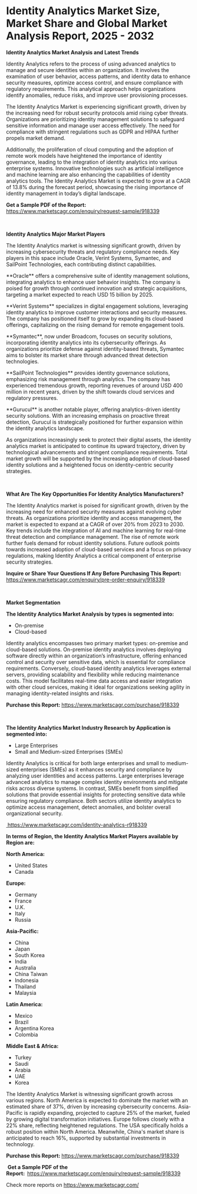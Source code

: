 <p><h1>Identity Analytics Market Size, Market Share and Global Market Analysis Report, 2025 - 2032</h1></p><p><strong>Identity Analytics Market Analysis and Latest Trends</strong></p>
<p><p>Identity Analytics refers to the process of using advanced analytics to manage and secure identities within an organization. It involves the examination of user behavior, access patterns, and identity data to enhance security measures, optimize access control, and ensure compliance with regulatory requirements. This analytical approach helps organizations identify anomalies, reduce risks, and improve user provisioning processes.</p><p>The Identity Analytics Market is experiencing significant growth, driven by the increasing need for robust security protocols amid rising cyber threats. Organizations are prioritizing identity management solutions to safeguard sensitive information and manage user access effectively. The need for compliance with stringent regulations such as GDPR and HIPAA further propels market demand.</p><p>Additionally, the proliferation of cloud computing and the adoption of remote work models have heightened the importance of identity governance, leading to the integration of identity analytics into various enterprise systems. Innovative technologies such as artificial intelligence and machine learning are also enhancing the capabilities of identity analytics tools. The Identity Analytics Market is expected to grow at a CAGR of 13.8% during the forecast period, showcasing the rising importance of identity management in today’s digital landscape.</p></p>
<p><strong>Get a Sample PDF of the Report:&nbsp;</strong> <a href="https://www.marketscagr.com/enquiry/request-sample/918339?utm_campaign=1889&utm_medium=2&utm_source=Github&utm_content=ia&utm_term=07032025&utm_id=identity-analytics">https://www.marketscagr.com/enquiry/request-sample/918339</a></p>
<p>&nbsp;</p>
<p><strong>Identity Analytics Major Market Players</strong></p>
<p><p>The Identity Analytics market is witnessing significant growth, driven by increasing cybersecurity threats and regulatory compliance needs. Key players in this space include Oracle, Verint Systems, Symantec, and SailPoint Technologies, each contributing distinct capabilities.</p><p>**Oracle** offers a comprehensive suite of identity management solutions, integrating analytics to enhance user behavior insights. The company is poised for growth through continued innovation and strategic acquisitions, targeting a market expected to reach USD 15 billion by 2025.</p><p>**Verint Systems** specializes in digital engagement solutions, leveraging identity analytics to improve customer interactions and security measures. The company has positioned itself to grow by expanding its cloud-based offerings, capitalizing on the rising demand for remote engagement tools.</p><p>**Symantec**, now under Broadcom, focuses on security solutions, incorporating identity analytics into its cybersecurity offerings. As organizations prioritize defense against identity-based threats, Symantec aims to bolster its market share through advanced threat detection technologies.</p><p>**SailPoint Technologies** provides identity governance solutions, emphasizing risk management through analytics. The company has experienced tremendous growth, reporting revenues of around USD 400 million in recent years, driven by the shift towards cloud services and regulatory pressures.</p><p>**Gurucul** is another notable player, offering analytics-driven identity security solutions. With an increasing emphasis on proactive threat detection, Gurucul is strategically positioned for further expansion within the identity analytics landscape.</p><p>As organizations increasingly seek to protect their digital assets, the identity analytics market is anticipated to continue its upward trajectory, driven by technological advancements and stringent compliance requirements. Total market growth will be supported by the increasing adoption of cloud-based identity solutions and a heightened focus on identity-centric security strategies.</p></p>
<p>&nbsp;</p>
<p><strong>What Are The Key Opportunities For Identity Analytics Manufacturers?</strong></p>
<p><p>The Identity Analytics market is poised for significant growth, driven by the increasing need for enhanced security measures against evolving cyber threats. As organizations prioritize identity and access management, the market is expected to expand at a CAGR of over 20% from 2023 to 2030. Key trends include the integration of AI and machine learning for real-time threat detection and compliance management. The rise of remote work further fuels demand for robust identity solutions. Future outlook points towards increased adoption of cloud-based services and a focus on privacy regulations, making Identity Analytics a critical component of enterprise security strategies.</p></p>
<p><strong>Inquire or Share Your Questions If Any Before Purchasing This Report:</strong> <a href="https://www.marketscagr.com/enquiry/pre-order-enquiry/918339?utm_campaign=1889&utm_medium=2&utm_source=Github&utm_content=ia&utm_term=07032025&utm_id=identity-analytics">https://www.marketscagr.com/enquiry/pre-order-enquiry/918339</a></p>
<p>&nbsp;</p>
<p><strong>Market Segmentation</strong></p>
<p><strong>The Identity Analytics Market Analysis by types is segmented into:</strong></p>
<p><ul><li>On-premise</li><li>Cloud-based</li></ul></p>
<p><p>Identity analytics encompasses two primary market types: on-premise and cloud-based solutions. On-premise identity analytics involves deploying software directly within an organization’s infrastructure, offering enhanced control and security over sensitive data, which is essential for compliance requirements. Conversely, cloud-based identity analytics leverages external servers, providing scalability and flexibility while reducing maintenance costs. This model facilitates real-time data access and easier integration with other cloud services, making it ideal for organizations seeking agility in managing identity-related insights and risks.</p></p>
<p><strong>Purchase this Report:&nbsp;</strong><a href="https://www.marketscagr.com/purchase/918339?utm_campaign=1889&utm_medium=2&utm_source=Github&utm_content=ia&utm_term=07032025&utm_id=identity-analytics">https://www.marketscagr.com/purchase/918339</a></p>
<p>&nbsp;</p>
<p><strong>The Identity Analytics Market Industry Research by Application is segmented into:</strong></p>
<p><ul><li>Large Enterprises</li><li>Small and Medium-sized Enterprises (SMEs)</li></ul></p>
<p><p>Identity Analytics is critical for both large enterprises and small to medium-sized enterprises (SMEs) as it enhances security and compliance by analyzing user identities and access patterns. Large enterprises leverage advanced analytics to manage complex identity environments and mitigate risks across diverse systems. In contrast, SMEs benefit from simplified solutions that provide essential insights for protecting sensitive data while ensuring regulatory compliance. Both sectors utilize identity analytics to optimize access management, detect anomalies, and bolster overall organizational security.</p></p>
<p><a href="https://www.marketscagr.com/identity-analytics-r918339?utm_campaign=1889&utm_medium=2&utm_source=Github&utm_content=ia&utm_term=07032025&utm_id=identity-analytics">&nbsp;https://www.marketscagr.com/identity-analytics-r918339</a></p>
<p><strong>In terms of Region, the Identity Analytics Market Players available by Region are:</strong></p>
<p>
    <p> <strong> North America: </strong>
        <ul>
            <li>United States</li>
            <li>Canada</li>
        </ul>
        </p> 
    <p> <strong> Europe: </strong>
        <ul>
            <li>Germany</li>
            <li>France</li>
            <li>U.K.</li>
            <li>Italy</li>
            <li>Russia</li>
        </ul>
        </p> 
    <p> <strong> Asia-Pacific: </strong>
        <ul>
            <li>China</li>
            <li>Japan</li>
            <li>South Korea</li>
            <li>India</li>
            <li>Australia</li>
            <li>China Taiwan</li>
            <li>Indonesia</li>
            <li>Thailand</li>
            <li>Malaysia</li>
        </ul>
        </p> 
    <p> <strong> Latin America: </strong>
        <ul>
            <li>Mexico</li>
            <li>Brazil</li>
            <li>Argentina Korea</li>
            <li>Colombia</li>
        </ul>
        </p> 
    <p> <strong> Middle East & Africa: </strong>
        <ul>
            <li>Turkey</li>
            <li>Saudi</li>
            <li>Arabia</li>
            <li>UAE</li>
            <li>Korea</li>
        </ul>
    </p>
    </p>
<p><p>The Identity Analytics Market is witnessing significant growth across various regions. North America is expected to dominate the market with an estimated share of 37%, driven by increasing cybersecurity concerns. Asia-Pacific is rapidly expanding, projected to capture 25% of the market, fueled by growing digital transformation initiatives. Europe follows closely with a 22% share, reflecting heightened regulations. The USA specifically holds a robust position within North America. Meanwhile, China's market share is anticipated to reach 16%, supported by substantial investments in technology.</p></p>
<p><strong>Purchase this Report: </strong><a href="https://www.marketscagr.com/purchase/918339?utm_campaign=1889&utm_medium=2&utm_source=Github&utm_content=ia&utm_term=07032025&utm_id=identity-analytics">https://www.marketscagr.com/purchase/918339</a></p>
<p>&nbsp;<strong>Get a Sample PDF of the Report:&nbsp;&nbsp;</strong><a href="https://www.marketscagr.com/enquiry/request-sample/918339?utm_campaign=1889&utm_medium=2&utm_source=Github&utm_content=ia&utm_term=07032025&utm_id=identity-analytics">https://www.marketscagr.com/enquiry/request-sample/918339</a></p>
<p><strong></strong></p>
<p>Check more reports on <a href="https://www.marketscagr.com/?utm_campaign=1889&utm_medium=2&utm_source=Github&utm_content=ia&utm_term=07032025&utm_id=identity-analytics">https://www.marketscagr.com/</a></p>